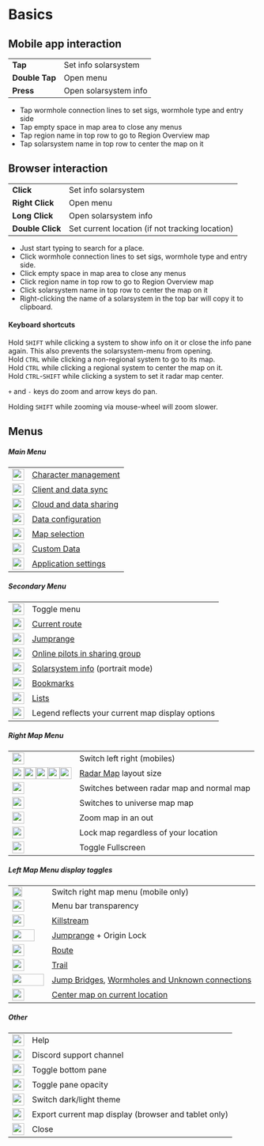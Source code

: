 # Basics

## Mobile app interaction
|  |  |
|--|--|
| **Tap** | Set info solarsystem |
| **Double Tap** | Open menu |
| **Press** | Open solarsystem info |

- Tap wormhole connection lines to set sigs, wormhole type and entry side
- Tap empty space in map area to close any menus
- Tap region name in top row to go to Region Overview map
- Tap solarsystem name in top row to center the map on it

## Browser interaction
|  |  |
|--|--|
| **Click** | Set info solarsystem|
| **Right Click**| Open menu |
| **Long Click**| Open solarsystem info |
| **Double Click** | Set current location (if not tracking location) |

- Just start typing to search for a place.
- Click wormhole connection lines to set sigs, wormhole type and entry side.
- Click empty space in map area to close any menus
- Click region name in top row to go to Region Overview map
- Click solarsystem name in top row to center the map on it
- Right-clicking the name of a solarsystem in the top bar will copy it to clipboard.

#### Keyboard shortcuts 

Hold `SHIFT` while clicking a system to show info on it or close the info pane again. This also prevents the solarsystem-menu from opening.<br>
Hold `CTRL` while clicking a non-regional system to go to its map.<br>Hold `CTRL` while clicking a regional system to center the map on it.<br>
Hold `CTRL`-`SHIFT` while clicking a system to set it radar map center.<br>

`+` and `-` keys do zoom and arrow keys do pan.

Holding `SHIFT` while zooming via mouse-wheel will zoom slower.

## Menus

##### Main Menu
|  | |
|--|--|
| <img src="https://raw.githubusercontent.com/Risingson/eedocs/master/docs/images/User-100_26_100_off.png" width="24" height="24" > | [Character management](https://eveeye.readthedocs.io/en/latest/sync/character-management/) |
| <img src="https://raw.githubusercontent.com/Risingson/eedocs/master/docs/images/Synchronize-100.png" width="24" height="24" > | [Client and data sync](https://eveeye.readthedocs.io/en/latest/sync/client-synchronisation/) |
| <img src="https://raw.githubusercontent.com/Risingson/eedocs/master/docs/images/Share-100_off.png" width="24" height="24" > | [Cloud and data sharing](https://eveeye.readthedocs.io/en/latest/sharing/cloud/) |
| <img src="https://raw.githubusercontent.com/Risingson/eedocs/master/docs/images/Node-100_off.png" width="24" height="24" > | [Data configuration](https://eveeye.readthedocs.io/en/latest/data/overview/) |
| <img src="https://raw.githubusercontent.com/Risingson/eedocs/master/docs/images/Map-100_off.png" width="24" height="24"> | [Map selection](https://eveeye.readthedocs.io/en/latest/map/layout/) |
| <img src="https://raw.githubusercontent.com/Risingson/eedocs/master/docs/images/db.png"  width="24" height="24"> | [Custom Data](https://eveeye.readthedocs.io/en/latest/data/database/) |
| <img src="https://raw.githubusercontent.com/Risingson/eedocs/master/docs/images/Settings-100_off.png" width="24" height="24"> | [Application settings](https://eveeye.readthedocs.io/en/latest/ui/settings/) |

##### Secondary Menu
|  |  |
|--|--|
| <img src="https://raw.githubusercontent.com/Risingson/eedocs/master/docs/images/Menu-100.png" width="24" height="24"> |  Toggle menu|
| <img src="https://raw.githubusercontent.com/Risingson/eedocs/master/docs/images/rou.png" width="24" height="24"> | [Current route](https://eveeye.readthedocs.io/en/latest/navigation/waypoints/) |
| <img src="https://raw.githubusercontent.com/Risingson/eedocs/master/docs/images/jmp.png" width="24" height="24"> | [Jumprange](https://eveeye.readthedocs.io/en/latest/navigation/jumprange/) |
| <img src="https://raw.githubusercontent.com/Risingson/eedocs/master/docs/images/grp.png" width="24" height="24"> | [Online pilots in sharing group](https://eveeye.readthedocs.io/en/latest/sharing/cloud/) |
| <img src="https://raw.githubusercontent.com/Risingson/eedocs/master/docs/images/sol.png" width="24" height="24"> | [Solarsystem info](https://eveeye.readthedocs.io/en/latest/ui/solarsystem-info/) (portrait mode)|
| <img src="https://raw.githubusercontent.com/Risingson/eedocs/master/docs/images/bmk.png" width="24" height="24"> | [Bookmarks](https://eveeye.readthedocs.io/en/latest/ui/bookmarks) |
| <img src="https://raw.githubusercontent.com/Risingson/eedocs/master/docs/images/lst.png" width="24" height="24"> | [Lists](https://eveeye.readthedocs.io/en/latest/data/lists)|
| <img src="https://raw.githubusercontent.com/Risingson/eedocs/master/docs/images/lgd.png" width="24" height="24"> | Legend reflects your current map display options |

##### Right Map Menu
|  |  |
|--|--|
| <img src="https://raw.githubusercontent.com/Risingson/eedocs/master/docs/images/transp.png" width="24" height="24" > | Switch left right (mobiles) | 
| <img src="https://raw.githubusercontent.com/Risingson/eedocs/master/docs/images/5.png" width="24" height="24" ><img src="https://raw.githubusercontent.com/Risingson/eedocs/master/docs/images/4.png" width="24" height="24" ><img src="https://raw.githubusercontent.com/Risingson/eedocs/master/docs/images/3.png" width="24" height="24" ><img src="https://raw.githubusercontent.com/Risingson/eedocs/master/docs/images/2.png" width="24" height="24" ><img src="https://raw.githubusercontent.com/Risingson/eedocs/master/docs/images/1.png" width="24" height="24" > | [Radar Map](https://eveeye.readthedocs.io/en/latest/map/layout/#Radar%20Map) layout size | 
| <img src="https://raw.githubusercontent.com/Risingson/eedocs/master/docs/images/0.png" width="24" height="24" > | Switches between radar map and normal map |
| <img src="https://raw.githubusercontent.com/Risingson/eedocs/master/docs/images/u.png" width="24" height="24" > | Switches to universe map map |
| <img src="https://raw.githubusercontent.com/Risingson/eedocs/master/docs/images/Collapse-100.png" width="24" height="24" > | Zoom map in an out |
| <img src="https://raw.githubusercontent.com/Risingson/eedocs/master/docs/images/Lock.png" width="24" height="24" > | Lock map regardless of your location |
| <img src="https://raw.githubusercontent.com/Risingson/eedocs/master/docs/images/Fullscreen-100_off.png" width="24" height="24" > | Toggle Fullscreen |

##### Left Map Menu display toggles
|  |  |
|--|--|
| <img src="https://raw.githubusercontent.com/Risingson/eedocs/master/docs/images/Arrow-100_opt_on.png" width="20" height="20"> | Switch right map menu (mobile only) |
| <img src="https://raw.githubusercontent.com/Risingson/eedocs/master/docs/images/transp.png" width="24" height="24" > | Menu bar transparency | 
| <img src="https://raw.githubusercontent.com/Risingson/eedocs/master/docs/images/k.png" width="24" height="24" > | [Killstream](https://eveeye.readthedocs.io/en/latest/data/misc/#zkillboard-livestream) |
| <img src="https://raw.githubusercontent.com/Risingson/eedocs/master/docs/images/j2.png" width="45" height="24" > |[Jumprange](https://eveeye.readthedocs.io/en/latest/navigation/jumprange) + Origin Lock|
| <img src="https://raw.githubusercontent.com/Risingson/eedocs/master/docs/images/r.png" width="24" height="24" > | [Route](https://eveeye.readthedocs.io/en/latest/navigation/route)|
| <img src="https://raw.githubusercontent.com/Risingson/eedocs/master/docs/images/t.png" width="24" height="24" > | [Trail](https://eveeye.readthedocs.io/en/latest/ui/settings/#display-trail)|
| <img src="https://raw.githubusercontent.com/Risingson/eedocs/master/docs/images/conn.png" width="64" height="24" > | [Jump Bridges](https://eveeye.readthedocs.io/en/latest/sharing/jumpbridges/),  [Wormholes and Unknown connections](https://eveeye.readthedocs.io/en/latest/map/chain-mapping/) |
| <img src="https://raw.githubusercontent.com/Risingson/eedocs/master/docs/images/center.png" width="24" height="24" > | [Center map on current location](https://eveeye.readthedocs.io/en/latest/ui/settings/#center-on-current-system) |

##### Other
|  |  |
|--|--|
| <img src="https://raw.githubusercontent.com/Risingson/eedocs/master/docs/images/Help-100_b.png" width="24" height="24"> | Help  |
| <img src="https://raw.githubusercontent.com/Risingson/eedocs/master/docs/images/comments-50.png" width="24" height="24"> | Discord support channel |
| <img src="https://raw.githubusercontent.com/Risingson/eedocs/master/docs/images/Arrow-100_opt_back.png" width="24" height="24"> | Toggle bottom pane |Arrow-100_opt_on
| <img src="https://raw.githubusercontent.com/Risingson/eedocs/master/docs/images/opacity_off.png" width="24" height="24"> |  Toggle pane opacity |
| <img src="https://raw.githubusercontent.com/Risingson/eedocs/master/docs/images/theme.png" width="24" height="24"> |  Switch dark/light theme |
| <img src="https://raw.githubusercontent.com/Risingson/eedocs/master/docs/images/copy.png" width="24" height="24"> | Export current map display (browser and tablet only)|
| <img src="https://raw.githubusercontent.com/Risingson/eedocs/master/docs/images/Delete-100.png" width="24" height="24"> | Close  |

<!--##### Route
<img src="https://raw.githubusercontent.com/Risingson/eedocs/master/docs/images/bug.png" width="24" height="24"> | Bugreports

see [Waypoints](https://eveeye.readthedocs.io/en/latest/navigation/waypoints)

## Other Icons

##### Incursions and Invasions
|  |  |
|--|--|
| <img src="https://raw.githubusercontent.com/Risingson/eedocs/master/docs/images/invstate_3.png" width="24" height="24"> | EDENCOM Fortress |
| <img src="https://raw.githubusercontent.com/Risingson/eedocs/master/docs/images/invstate_2.png" width="24" height="24"> | EDENCOM Bulwark |
| <img src="https://raw.githubusercontent.com/Risingson/eedocs/master/docs/images/invstate_1.png" width="24" height="24"> |  EDENCOM Redoubt |
| <img src="https://raw.githubusercontent.com/Risingson/eedocs/master/docs/images/invstate_0.png" width="24" height="24"> | Stellar Reconnaissance|
| <img src="https://raw.githubusercontent.com/Risingson/eedocs/master/docs/images/invstate_-1.png" width="24" height="24"> | First Liminality|
| <img src="https://raw.githubusercontent.com/Risingson/eedocs/master/docs/images/invstate_-2.png" width="24" height="24"> | Second Liminality|
| <img src="https://raw.githubusercontent.com/Risingson/eedocs/master/docs/images/invstate_-3.png" width="24" height="24"> | Final Liminality|
| <img src="https://raw.githubusercontent.com/Risingson/eedocs/master/docs/images/lim-2.png" width="24" height="24"> | Liminality security status |
| <img src="https://raw.githubusercontent.com/Risingson/eedocs/master/docs/images/lim-3.png" width="24" height="24"> | Final Liminality security status |
| <img src="https://raw.githubusercontent.com/Risingson/eedocs/master/docs/images/invstate_-4.png" width="24" height="24"> | Triglavian Minor Victory |
| <img src="https://raw.githubusercontent.com/Risingson/eedocs/master/docs/images/invstate_4.png" width="24" height="24"> | EDENCOM Minor Victory  |
| <img src="https://raw.githubusercontent.com/Risingson/eedocs/master/docs/images/incursion_500019.png" width="24" height="24"> | Sansha Incursion| -->


<!--stackedit_data:
eyJoaXN0b3J5IjpbMTA0Mjc0ODIzMSwxMjE5ODY3MDQsLTE3Nz
MyMTE0MSwtMjAwMjk0MjQ3NywxMzk0MzA2MTc5LC03Nzk4MjU4
OSw2Mzc2MzM3NDcsMTI1Nzc3NzI1NSwxNzI2MzMzNDk3LC0xNz
gzMTkxMDAzLC0xNjY1NDkzNjk0LC00OTUxMzc0NzksOTE1MDk2
MjA4LDEwMDEzNDQ3MzQsLTEyNDI3NDc5NjksMzgxMDMwMTE1LC
0xMjYwNDIzNjA5LC0xODg4MTc2ODA2LC0xMjMzNzcxNjMxLC05
MzQ2MzE4NTFdfQ==
-->